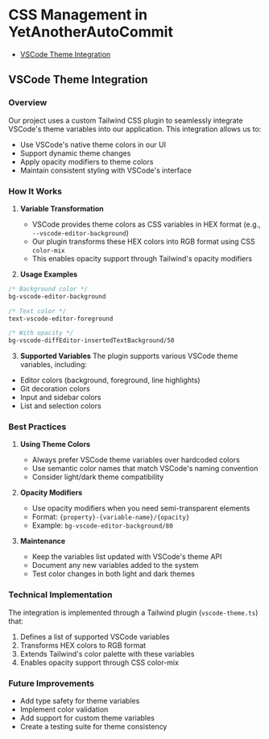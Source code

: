# CSS Management in YetAnotherAutoCommit

<!-- toc -->

  - [VSCode Theme Integration](#vscode-theme-integration)

<!-- tocstop -->


## VSCode Theme Integration

### Overview
Our project uses a custom Tailwind CSS plugin to seamlessly integrate VSCode's theme variables into our application. This integration allows us to:
- Use VSCode's native theme colors in our UI
- Support dynamic theme changes
- Apply opacity modifiers to theme colors
- Maintain consistent styling with VSCode's interface

### How It Works

1. **Variable Transformation**
   - VSCode provides theme colors as CSS variables in HEX format (e.g., `--vscode-editor-background`)
   - Our plugin transforms these HEX colors into RGB format using CSS `color-mix`
   - This enables opacity support through Tailwind's opacity modifiers

2. **Usage Examples**
```css
/* Background color */
bg-vscode-editor-background

/* Text color */
text-vscode-editor-foreground

/* With opacity */
bg-vscode-diffEditor-insertedTextBackground/50
```

3. **Supported Variables**
The plugin supports various VSCode theme variables, including:
- Editor colors (background, foreground, line highlights)
- Git decoration colors
- Input and sidebar colors
- List and selection colors

### Best Practices

1. **Using Theme Colors**
   - Always prefer VSCode theme variables over hardcoded colors
   - Use semantic color names that match VSCode's naming convention
   - Consider light/dark theme compatibility

2. **Opacity Modifiers**
   - Use opacity modifiers when you need semi-transparent elements
   - Format: `{property}-{variable-name}/{opacity}`
   - Example: `bg-vscode-editor-background/80`

3. **Maintenance**
   - Keep the variables list updated with VSCode's theme API
   - Document any new variables added to the system
   - Test color changes in both light and dark themes

### Technical Implementation
The integration is implemented through a Tailwind plugin (`vscode-theme.ts`) that:
1. Defines a list of supported VSCode variables
2. Transforms HEX colors to RGB format
3. Extends Tailwind's color palette with these variables
4. Enables opacity support through CSS color-mix

### Future Improvements
- Add type safety for theme variables
- Implement color validation
- Add support for custom theme variables
- Create a testing suite for theme consistency
